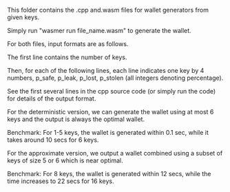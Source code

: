 This folder contains the .cpp and.wasm files for wallet generators from given keys.



Simply run "wasmer run file_name.wasm" to generate the wallet.



For both files, input formats are as follows.

The first line contains the number of keys.

Then, for each of the following lines, each line indicates one key by 4 numbers, p_safe, p_leak, p_lost, p_stolen (all integers denoting percentage).

See the first several lines in the cpp source code (or simply run the code) for details of the output format.



For the deterministic version, we can generate the wallet using at most 6 keys and the output is always the optimal wallet.

Benchmark: For 1-5 keys, the wallet is generated within 0.1 sec, while it takes around 10 secs for 6 keys.



For the approximate version, we output a wallet combined using a subset of keys of size 5 or 6 which is near optimal.

Benchmark: For 8 keys, the wallet is generated within 12 secs, while the time increases to 22 secs for 16 keys.

